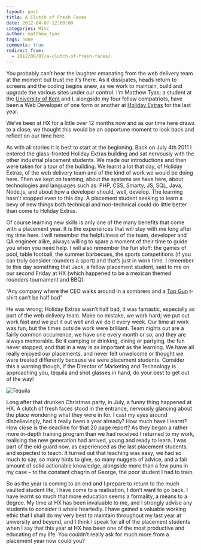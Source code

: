```yaml
---
layout: post
title: A Clutch of Fresh Faces
date: 2012-04-07 12:00:00
categories: Misc
author: matthew_tyas
tags: none
comments: true
redirect_from:
  - 2012/08/07/a-clutch-of-fresh-faces/
---
```


You probably can’t hear the laughter emanating from the web delivery team at the moment but trust me it’s there. As it dissipates, heads return to screens and the coding begins anew, as we work to maintain, build and upgrade the various sites under our control. I’m Matthew Tyas; a student at the [University of Kent](http://www.kent.ac.uk/) and I, alongside my four fellow compatriots, have been a Web Developer of one form or another at [Holiday Extras](http://www.holidayextras.co.uk) for the last year.

We’ve been at HX for a little over 12 months now and as our time here draws to a close, we thought this would be an opportune moment to look back and reflect on our time here.


As with all stories it is best to start at the beginning. Back on July 4th  2011 I entered the glass-fronted Holiday Extras building and sat nervously with the other industrial placement students. We made our introductions and then were taken for a tour of the building. We learnt a lot that day, of Holiday Extras, of the web delivery team and of the kind of work we would be doing here. Then we kept on learning, about the systems we have here, about technologies and languages such as: PHP, CSS, Smarty, JS, SQL, Java, Node.js, and about how a developer should, well, develop. The learning hasn’t stopped even to this day. A placement student seeking to learn a bevy of new things both technical and non-technical could do little better than come to Holiday Extras.

Of course learning new skills is only one of the many benefits that come with a placement year. It is the experiences that will stay with me long after my time here. I will remember the helpfulness of the team, developer and QA engineer alike, always willing to spare a moment of their time to guide you when you need help. I will also remember the fun stuff: the games of pool, table football, the summer barbecues, the sports competitions (if you can truly consider rounders a sport) and that’s just in work time. I remember to this day something that Jack, a fellow placement student, said to me on our second Friday at HX (which happened to be a mexican themed rounders tournament and BBQ):

“Any company where the CEO walks around in a sombrero and a [Top Gun](https://www.youtube.com/watch?v=A7Ws5zC6-8M&feature=related) t-shirt can’t be half bad”

He was wrong; Holiday Extras wasn’t half bad, it was fantastic, especially as part of the web delivery team. Make no mistake, we work hard; we put out work fast and we put it out well and we do it every week. Our time at work was fun, but the times outside work were brilliant. Team nights out are a fairly common occurrence, we have one every month or so, and they are always memorable. Be it camping or drinking, dining or partying, the fun never stopped, and that in a way is as important as the learning. We have all really enjoyed our placements, and never felt unwelcome or thought we were treated differently because we were placement students. Consider this a warning though, if the Director of Marketing and Technology is approaching you, tequila and shot glasses in hand, do your best to get out of the way!

![Tequila](http://www.ribticklers.co.uk/images/22592.jpg)

Long after that drunken Christmas party, in July, a funny thing happened at HX. A clutch of fresh faces stood in the entrance, nervously glancing about the place wondering what they were in for. I cast my eyes around disbelievingly, had it really been a year already? How much have I learnt? How close is the deadline for that 20 page report? As they began a rather more in-depth training program than we had received I returned to my work, realising the new generation had arrived, young and ready to learn. I was part of the old guard now, as experienced as the last placement students, and expected to teach. It turned out that teaching was easy, we had so much to say, so many hints to give, so many nuggets of advice, and a fair amount of solid actionable knowledge, alongside more than a few puns in my case – to the constant chagrin of George, the poor student I had to train.

So as the year is coming to an end and I prepare to return to the much vaulted student life, I have come to a realisation, I don’t want to go back. I have learnt so much that more education seems a formality, a means to a degree. My time at HX has been invaluable to me, and I strongly advise any students to consider it whole heartedly. I have gained a valuable working ethic that I shall do my very best to maintain throughout my last year at university and beyond, and I think I speak for all of the placement students when I say that this year at HX has been one of the most productive and educating of my life. You couldn’t really ask for much more from a placement year now could you?